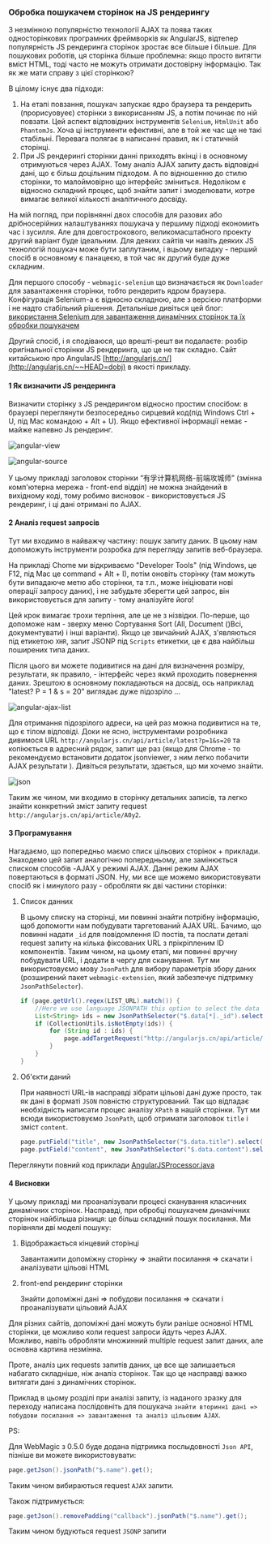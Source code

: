 ### Обробка пошукачем сторінок на JS рендерингу

З незмінною популярністю технології AJAX та поява таких односторінкових програмних фреймворків як AngularJS, відтепер популярність JS рендеринга сторінок зростає все більше і більше. Для пошукових роботів, ця сторінка більше проблемна: якщо просто витягти вміст HTML, тоді часто не можуть отримати достовірну інформацію. Так як же мати справу з цієї сторінкою?

В цілому існує два підходи:

1. На етапі повзання, пошукач запускає ядро браузера та рендерить (прорисуовуеє) сторінки з викорисанням JS, а потім починає по ній повзати. Цей аспект відповідних інструментів `Selenium`, `HtmlUnit` або `PhantomJs`. Хоча ці інструменти ефективні, але в той же час ще не такі стабільні. Перевага полягає в написанні правил, як і статичній сторінці.
2. При JS рендерингі сторінки данні приходять вкінці і в основному отримуються через AJAX. Тому аналіз AJAX запиту дасть відповідні дані, що є більш доцільним підходом. А по відношенню до стилю сторінки, то малоймовірно що інтерфейс зміниться. Недоліком є відносно складний процес, щоб знайти запит і змоделювати, котре вимагає великої кількості аналітичного досвіду.

На мій погляд, при порівнянні двох способів для разових або дрібносерійних налаштуваннях пошукача у першиму підході економить час і зусилля. Але для довгострокового, великомасштабного проекту другий варіант буде ідеальним. Для деяких сайтів чи навіть деяких JS технологій пошукач може бути заплутаним, і вцьому випадку - перший спосіб в основному є панацеєю, в той час як другий буде дуже складним.

Для першого способу - `webmagic-selenium`  що визначається як `Downloader` для завантаження сторінки, тобто рендерить ядром браузера. Конфігурація Selenium-а є відносно складною, але з версією платформи і не надто стабільний рішення. Детальніше дивіться цей блог: [використання Selenium для завантаження динамічних сторінок та їх обробки пошукачем](http://my.oschina.net/flashsword/blog/147334)

Другий спосіб, і я сподіваюся, що врешті-решт ви подалаєте: розбір оригінальної сторінки  JS рендеринга, що це не так складно. Сайт китайською про AngularJS [http://angularjs.cn/](http://angularjs.cn/~~HEAD=dobj) в якості прикладу.

#### 1 Як визначити JS рендеринга

Визначити сторінку з JS рендерингом відносно простим спосібом: в браузері переглянути безпосередньо сирцевий код(під Windows Ctrl + U, під Mac командою + Alt + U). Якщо ефективної інформації немає - майже напевно Js рендеринг.

![angular-view](http://webmagic.qiniudn.com/oscimages/214310_cMYk_190591.png)

![angular-source](http://webmagic.qiniudn.com/oscimages/214226_8s1v_190591.png)

У цьому прикладі заголовок сторінки “有孚计算机网络-前端攻城师” (змінна комп'ютерна мережа - front-end відділ) не можна знайдений в вихідному коді, тому робимо висновок - використовується JS рендеринг, і ці дані отримані по AJAX.

#### 2 Аналіз request запросів

Тут ми входимо в найважчу частину: пошук запиту даних. В цьому нам допоможуть інструменти розробка для перегляду запитів веб-браузера.

На прикладі Chome ми відкриваємо "Developer Tools" (під Windows, це F12, під Mac це command + Alt + I), потім оновіть сторінку (там можуть бути випадаюче метю або сторінки, та т.п., може ініціювати нові операції запросу даних), і не забудьте зберегти цей запрос, він використовується для запиту - тому аналізуйте його!

Цей крок вимагає трохи терпіння, але це не з нізвідки. По-перше, що допоможе нам - зверху меню Сортування Sort (All, Document ()Всі, документувати) і інші варіанти). Якщо це звичайний AJAX, з'являються під етикетою `XHR`, запит JSONP під `Scripts` етикетки, це є два найбільш поширених типа даних.

Після цього ви можете подивитися на дані для визначення розміру, результати, як правило, - інтерфейс через якмй проходить повернення даних. Зрештою в основному покладаються на досвід, ось наприклад "latest? P = 1 & s = 20" виглядає дуже підозріло ...

![angular-ajax-list](http://webmagic.qiniudn.com/oscimages/233924_6rXz_190591.png)

Для отримання підозрілого адреси, на цей раз можна подивитися на те, що є тілом відповіді. Доки не ясно, інструментами розробника дивимося URL `http://angularjs.cn/api/article/latest?p=1&s=20` та копіюється в адресний рядок, запит ще раз (якщо для Chrome - то рекомендуємо встановити додаток jsonviewer, з ним легко побачити AJAX результати ). Дивіться результати, здається, що ми хочемо знайти.

![json](http://webmagic.qiniudn.com/oscimages/235310_8gHe_190591.png)

Таким же чином, ми входимо в сторінку детальних записів, та легко знайти конкретний зміст запиту request `http://angularjs.cn/api/article/A0y2`.

#### 3 Програмування

Нагадаємо, що попередньо маємо списк цільових сторінок + приклади. Знаходемо цей запит аналогічно попередньому, але замінюється списком способів -AJAX у режимі AJAX. Данні режим AJAX повертаються в форматі JSON. Ну, ми все ще можемо використовувати спосіб як і минулого разу - обробляти як дві частини сторінки:

1. Список данних

    В цьому списку на сторінці, ми повинні знайти потрібну інформацію, щоб допомогти нам побудувати таргетований AJAX URL. Бачимо, що повинні надати `_id` для повідомлення ID постів, та послати деталі request запиту на кілька фіксованих URL з прікріпленим ID компонентів. Таким чином, на цьому етапі, ми повинні вручну побудувати URL, і додати в чергу для сканування. Тут ми використовуємо мову `JsonPath` для вибору параметрів збору даних (розширений пакет `webmagic-extension`, який забезпечує підтримку `JsonPathSelector`).

	```java
    if (page.getUrl().regex(LIST_URL).match()) {
        //Here we use language JSONPATH this option to select the data
        List<String> ids = new JsonPathSelector("$.data[*]._id").selectList(page.getRawText());
        if (CollectionUtils.isNotEmpty(ids)) {
            for (String id : ids) {
                page.addTargetRequest("http://angularjs.cn/api/article/"+id);
            }
        }
    }
	```

2. Об'єкти даний

    При наявності URL-ів насправді зібрати цільові дані дуже просто, так як дані в форматі `JSON` повністю структурований. Так що відпадає необхідність написати процес аналізу `XPath` в нашій сторінки. Тут ми всюди використовуємо `JsonPath`, щоб отримати заголовок `title` і зміст `content`.

	```java
    page.putField("title", new JsonPathSelector("$.data.title").select(page.getRawText()));
    page.putField("content", new JsonPathSelector("$.data.content").select(page.getRawText()));
    ```

Переглянути повний код приклади [AngularJSProcessor.java](https://github.com/code4craft/webmagic/blob/master/webmagic-samples/src/main/java/us/codecraft/webmagic/samples/AngularJSProcessor.java)

#### 4 Висновки

У цьому прикладі ми проаналізували процесі сканування класичних динамічних сторінок. Насправді, при обробці пошукачем динамічних сторінок найбільша різниця: це більш складний пошук посилання. Ми порівняли дві моделі пошуку:

1.  Відображається кінцевий сторінці

    Завантажити допоміжну сторінку => знайти посилання => скачати і аналізувати цільові HTML

2. front-end рендеринг сторінки

    Знайти допоміжні дані => побудови посилання => скачати і проаналізувати цільовий AJAX

Для різних сайтів, допоміжні дані можуть були раніше основної HTML сторінки, це можливо коли request запроси йдуть через AJAX. Можливо, навіть обробляти множинний multiple request запит даних, але основна картина незмінна.

Проте, аналіз цих requests запитів даних, це все ще залишаеться набагато складніше, ніж аналіз сторінок. Так що це насправді важко витягати дані з динамічних сторінок.

Приклад в цьому розділі при аналізі запиту, із наданого зразку для переходу написана послідовніть для пошукача `знайти вторинні дані => побудови посилання => завантаження та аналіз цільовим AJAX`.

PS:

Для WebMagic з 0.5.0 буде додана підтримка послыдовності `Json API`, пізніше ви можете використовувати:

```java
page.getJson().jsonPath("$.name").get();
```
Таким чином вибираються request `AJAX` запити.

Також підтримується:
```java
page.getJson().removePadding("callback").jsonPath("$.name").get();
```
Таким чином будуються request `JSONP` запити
